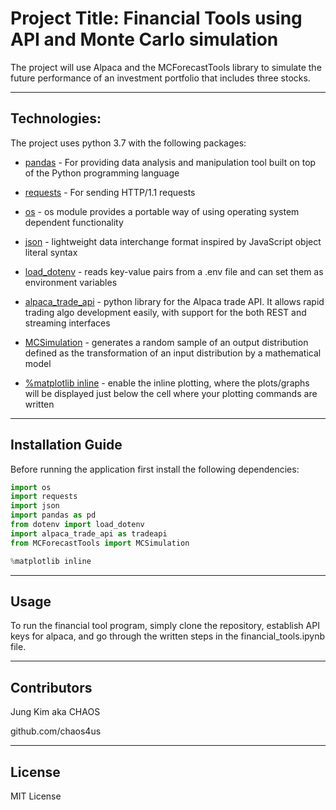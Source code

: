 
# Project Title: Financial Tools using API and Monte Carlo simulation

The project will use Alpaca and the MCForecastTools library to simulate the future performance of an investment portfolio that includes three stocks.

---

## Technologies:

The project uses python 3.7 with the following packages:

* [pandas](https://pandas.pydata.org/) - For providing data analysis and manipulation tool built on top of the Python programming language

* [requests](https://docs.python-requests.org/en/latest/) - For sending HTTP/1.1 requests

* [os](https://docs.python.org/3/library/os.html) - os module provides a portable way of using operating system dependent functionality

* [json](https://docs.python.org/3/library/json.html) - lightweight data interchange format inspired by JavaScript object literal syntax

* [load_dotenv](https://pypi.org/project/python-dotenv/) - reads key-value pairs from a .env file and can set them as environment variables

* [alpaca_trade_api](https://pypi.org/project/alpaca-trade-api/0.29/) - python library for the Alpaca trade API. It allows rapid trading algo development easily, with support for the both REST and streaming interfaces

* [MCSimulation](https://www.rdocumentation.org/packages/decisionSupport/versions/1.110/topics/mcSimulation) - generates a random sample of an output distribution defined as the transformation of an input distribution by a mathematical model

* [%matplotlib inline](https://pythonguides.com/what-is-matplotlib-inline/) -  enable the inline plotting, where the plots/graphs will be displayed just below the cell where your plotting commands are written

---

## Installation Guide


Before running the application first install the following dependencies:

```python
import os
import requests
import json
import pandas as pd
from dotenv import load_dotenv
import alpaca_trade_api as tradeapi
from MCForecastTools import MCSimulation

%matplotlib inline
```

---

## Usage

To run the financial tool program, simply clone the repository,  establish API keys for alpaca, and go through the written steps in the financial_tools.ipynb file.

---

## Contributors

Jung Kim aka CHAOS

github.com/chaos4us

---

## License

MIT License
